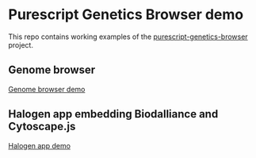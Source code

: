 # Purescript Genetics Browser demo

This repo contains working examples of the
[purescript-genetics-browser](https://github.com/chfi/purescript-genetics-browser)
project.

## Genome browser
[Genome browser demo](./track/index.html)

## Halogen app embedding Biodalliance and Cytoscape.js
[Halogen app demo](./halogen/index.html)
